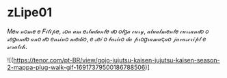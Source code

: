 # zLipe01
𝑀𝑒𝓊 𝓃𝑜𝓂𝑒 𝑒 𝐹𝒾𝓁𝒾𝓅𝑒, 𝓈𝑜𝓊 𝓊𝓂 𝑒𝓈𝓉𝓊𝒹𝒶𝓃𝓉𝑒 𝒹𝑜 𝑜𝓁𝑔𝒶 𝒸𝓊𝓇𝓎, 𝒶𝓉𝓊𝒶𝓁𝓂𝑒𝓃𝓉𝑒 𝒸𝓊𝓇𝓈𝒶𝓃𝒹𝑜 𝑜 𝓈𝑒𝑔𝓊𝓃𝒹𝑜 𝒶𝓃𝑜 𝒹𝑜 𝑒𝓃𝓈𝒾𝓃𝑜 𝓂𝑒𝒹𝒾𝑜, 𝑒 𝓈𝑒𝒾 𝑜 𝒷𝒶𝓈𝒾𝒸𝑜 𝒹𝒶 𝓅𝓇𝑜𝑔𝓇𝒶𝓂𝒶ç𝒶𝑜 𝒿𝒶𝓋𝒶𝓈𝒸𝓇𝒾𝓅𝓉 𝑒 𝓈𝒸𝓇𝒶𝓉𝒸𝒽.

![(https://tenor.com/pt-BR/view/gojo-jujutsu-kaisen-jujutsu-kaisen-season-2-mappa-plug-walk-gif-16917379500186788506)]
